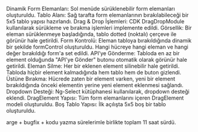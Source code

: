 Dinamik Form Elemanları: Sol menüde sürüklenebilir form elemanları oluşturuldu.
Tablo Alanı: Sağ tarafta form elemanlarının bırakılabileceği bir 5x5 tablo yapısı hazırlandı.
Drag & Drop İşlemleri: CDK DragDropModule kullanılarak sürükleme ve bırakma işlemleri implemente edildi.
Görsellik: Bir eleman sürüklenmeye başladığında, tablo dotted (noktalı) çerçeve ile görünür hale getirildi.
Form Kontrolü:
Eleman tabloya bırakıldığında dinamik bir şekilde formControl oluşturuldu.
Hangi hücreye hangi eleman ve hangi değer bırakıldığı form'a set edildi.
API’ye Gönderme: Tabloda en az bir element olduğunda "API'ye Gönder" butonu otomatik olarak görünür hale getirildi.
Eleman Silme:
Her bir eklenen element silinebilir hale getirildi.
Tabloda hiçbir element kalmadığında hem tablo hem de buton gizlendi.
Üstüne Bırakma: Hücrede zaten bir element varken, yeni bir element bırakıldığında önceki elementin yerine yeni element eklenmesi sağlandı.
Dropdown Desteği: Ng-Select kütüphanesi kullanılarak, dropdown desteği eklendi.
DragElement Yapısı: Tüm form elemanlarını içeren DragElement modeli oluşturuldu.
Boş Tablo Yapısı: İlk açılışta 5x5 boş bir tablo oluşturuldu.

arge + bugfix + kodu yazma sürelerimle birlikte toplam 11 saat sürdü. 
